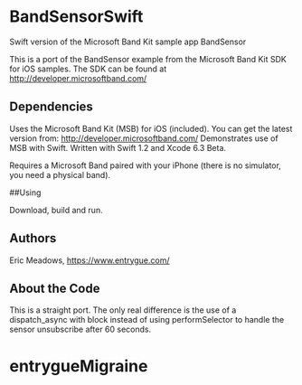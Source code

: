 # BandSensorSwift
Swift version of the Microsoft Band Kit sample app BandSensor

This is a port of the BandSensor example from the Microsoft Band Kit SDK for iOS samples. The SDK can be found at http://developer.microsoftband.com/

## Dependencies

Uses the Microsoft Band Kit (MSB) for iOS (included). You can get the latest version from: http://developer.microsoftband.com/
Demonstrates use of MSB with Swift. Written with Swift 1.2 and Xcode 6.3 Beta.

Requires a Microsoft Band paired with your iPhone (there is no simulator, you need a physical band).

##Using

Download, build and run.

## Authors

Eric Meadows, https://www.entrygue.com/

## About the Code

This is a straight port. The only real difference is the use of a dispatch_async with block instead of using performSelector to handle the sensor unsubscribe after 60 seconds.
# entrygueMigraine
